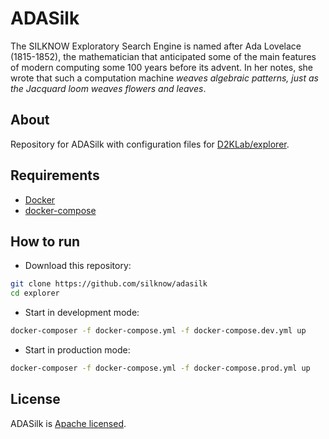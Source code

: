 # ADASilk

The SILKNOW Exploratory Search Engine is named after Ada Lovelace (1815-1852), the mathematician that anticipated some of the main features of modern computing some 100 years before its advent. In her notes, she wrote that such a computation machine *weaves algebraic patterns, just as the Jacquard loom weaves flowers and leaves*.

## About

Repository for ADASilk with configuration files for [D2KLab/explorer](https://github.com/D2KLab/explorer).

## Requirements

* [Docker](https://docs.docker.com/engine/)
* [docker-compose](https://docs.docker.com/compose/)

## How to run

- Download this repository:

```bash
git clone https://github.com/silknow/adasilk
cd explorer
```

- Start in development mode:

```bash
docker-composer -f docker-compose.yml -f docker-compose.dev.yml up
```

- Start in production mode:

```bash
docker-composer -f docker-compose.yml -f docker-compose.prod.yml up
```

## License

ADASilk is [Apache licensed](https://github.com/silknow/adasilk/blob/master/LICENSE).
